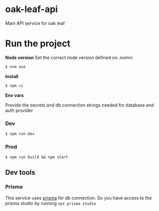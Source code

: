 # oak-leaf-api
Main API service for oak leaf 


# Run the project

__Node version__
Set the correct node version defined on .nvmrc
```sh
$ nvm use 
```
__Install__
```sh
$ npm ci
```
__Env vars__

Provide the secrets and db connection strings needed for database and auth provider

### Dev
```sh
$ npm run dev
```

### Prod
```
$ npm run build && npm start
```

## Dev tools


### Prisma

This service uses [prisma](https://www.prisma.io/) for db connection. So you have access to the prisma studio by running `npx prisma studio`
